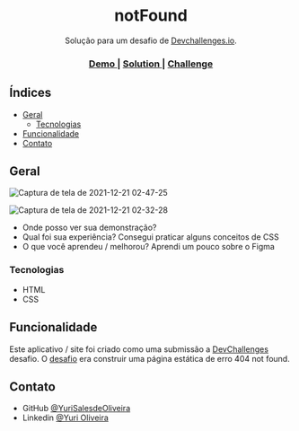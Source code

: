 <h1 align="center">notFound</h1>

<div align="center">
   Solução para um desafio de  <a href="http://devchallenges.io" target="_blank">Devchallenges.io</a>.
</div>

<div align="center">
  <h3>
    <a href="https://{your-demo-link.your-domain}">
      Demo
    </a>
    <span> | </span>
    <a href="https://{your-url-to-the-solution}">
      Solution
    </a>
    <span> | </span>
    <a href="https://devchallenges.io/challenges/wBunSb7FPrIepJZAg0sY">
      Challenge
    </a>
  </h3>
</div>

<!-- TABLE OF CONTENTS -->

## Índices

- [Geral](#geral)
  - [Tecnologias](#tecnologias)
- [Funcionalidade](#funcionalidade)
- [Contato](#contato)

<!-- OVERVIEW -->

## Geral

![Captura de tela de 2021-12-21 02-47-25](https://user-images.githubusercontent.com/54549125/146878203-b00ca82f-8972-47cf-9676-763afcf71ce0.png)

![Captura de tela de 2021-12-21 02-32-28](https://user-images.githubusercontent.com/54549125/146876716-d39d1a10-d9cd-4700-a94d-8dc567ecf57e.png)


- Onde posso ver sua demonstração?
- Qual foi sua experiência? Consegui praticar alguns conceitos de CSS
- O que você aprendeu / melhorou? Aprendi um pouco sobre o Figma

### Tecnologias

- HTML
- CSS

## Funcionalidade

Este aplicativo / site foi criado como uma submissão a [DevChallenges](https://devchallenges.io/challenges) desafio. O [desafio](https://devchallenges.io/challenges/wBunSb7FPrIepJZAg0sY) era construir uma página estática de erro 404 not found.

## Contato

- GitHub [@YuriSalesdeOliveira](https://github.com/YuriSalesdeOliveira)
- Linkedin [@Yuri Oliveira](https://www.linkedin.com/in/yuri-oliveira-0703801a2/)
